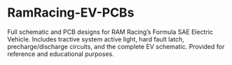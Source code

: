 # RamRacing-EV-PCBs
Full schematic and PCB designs for RAM Racing’s Formula SAE Electric Vehicle. Includes tractive system active light, hard fault latch, precharge/discharge circuits, and the complete EV schematic. Provided for reference and educational purposes.
